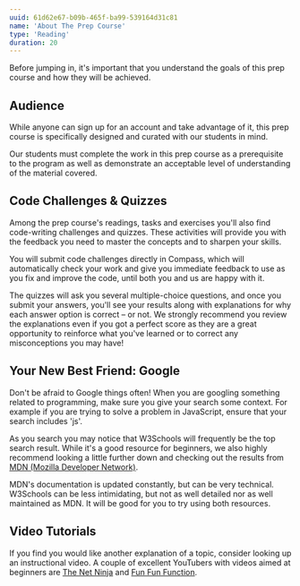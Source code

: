 ```yaml
---
uuid: 61d62e67-b09b-465f-ba99-539164d31c81
name: 'About The Prep Course'
type: 'Reading'
duration: 20
---
```


Before jumping in, it's important that you understand the goals of this prep course and how they will be achieved.

## Audience

While anyone can sign up for an account and take advantage of it, this prep course is specifically designed and curated with our students in mind.

Our students must complete the work in this prep course as a prerequisite to the program as well as demonstrate an acceptable level of understanding of the material covered.

## Code Challenges & Quizzes

Among the prep course's readings, tasks and exercises you'll also find code-writing challenges and quizzes. These activities will provide you with the feedback you need to master the concepts and to sharpen your skills.

You will submit code challenges directly in Compass, which will automatically check your work and give you immediate feedback to use as you fix and improve the code, until both you and us are happy with it.

The quizzes will ask you several multiple-choice questions, and once you submit your answers, you'll see your results along with explanations for why each answer option is correct – or not. We strongly recommend you review the explanations even if you got a perfect score as they are a great opportunity to reinforce what you've learned or to correct any misconceptions you may have!

## Your New Best Friend: Google

Don't be afraid to Google things often! When you are googling something related to programming, make sure you give your search some context. For example if you are trying to solve a problem in JavaScript, ensure that your search includes 'js'.

As you search you may notice that W3Schools will frequently be the top search result. While it's a good resource for beginners, we also highly recommend looking a little further down and checking out the results from [MDN (Mozilla Developer Network)](https://developer.mozilla.org/en-US/docs/Web/JavaScript). 

MDN's documentation is updated constantly, but can be very technical. W3Schools can be less intimidating, but not as well detailed nor as well maintained as MDN. It will be good for you to try using both resources.

## Video Tutorials

If you find you would like another explanation of a topic, consider looking up an instructional video. A couple of excellent YouTubers with videos aimed at beginners are [The Net Ninja](https://www.youtube.com/channel/UCW5YeuERMmlnqo4oq8vwUpg) and [Fun Fun Function](https://www.youtube.com/channel/UCO1cgjhGzsSYb1rsB4bFe4Q).
